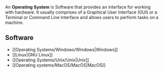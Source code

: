 An **Operating System** is Software that provides an interface for working with hardware. It usually comprises of a Graphical User Interface (GUI) or a  Terminal or Command Line Interface and allows users to perform tasks on a machine.

## Software

- [[Operating Systems/Windows/Windows|Windows]]
- [[Linux|GNU Linux]]
- [[Operating Systems/Unix/Unix|Unix]]
- [[Operating systems/MacOS/MacOS|MacOS]]